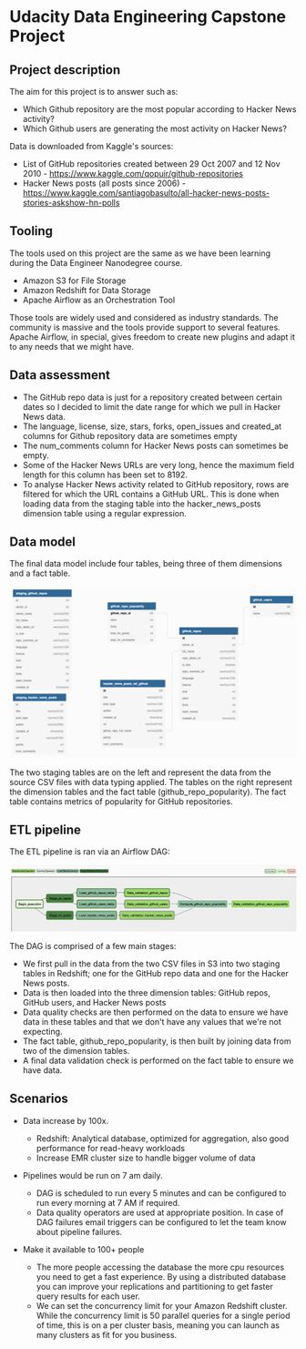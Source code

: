 # Udacity Data Engineering Capstone Project

## Project description

The aim for this project is to answer such as:

* Which Github repository are the most popular according to Hacker News activity?
* Which Github users are generating the most activity on Hacker News?

Data is downloaded from Kaggle's sources:

* List of GitHub repositories created between 29 Oct 2007 and 12 Nov 2010 - https://www.kaggle.com/qopuir/github-repositories
* Hacker News posts (all posts since 2006) - https://www.kaggle.com/santiagobasulto/all-hacker-news-posts-stories-askshow-hn-polls

## Tooling

The tools used on this project are the same as we have been learning during the Data Engineer Nanodegree course.

* Amazon S3 for File Storage
* Amazon Redshift for Data Storage
* Apache Airflow as an Orchestration Tool

Those tools are widely used and considered as industry standards. The community is massive and the tools provide support to several features. Apache Airflow, in special, gives freedom to create new plugins and adapt it to any needs that we might have. 

## Data assessment

* The GitHub repo data is just for a repository created between certain dates so I decided to limit the date range for which we pull in Hacker News data. 
* The language, license, size, stars, forks, open_issues and created_at columns for Github repository data are sometimes empty
* The num_comments column for Hacker News posts can sometimes be empty.
* Some of the Hacker News URLs are very long, hence the maximum field length for this column has been set to 8192.
* To analyse Hacker News activity related to GitHub repository, rows are filtered for which the URL contains a GitHub URL. This is done when loading data from the staging table into the hacker_news_posts dimension table using a regular expression.


## Data model
The final data model include four tables, being three of them dimensions and a fact table.

[<img src="https://github.com/att9992/Data-Engineer-Project/blob/master/DataModel.PNG">](https://github.com)

The two staging tables are on the left and represent the data from the source CSV files with data typing applied. The tables on the right represent the dimension tables and the fact table (github_repo_popularity). The fact table contains metrics of popularity for GitHub repositories.

## ETL pipeline
The ETL pipeline is ran via an Airflow DAG:

[<img src="https://github.com/att9992/Data-Engineer-Project/blob/master/ETL.png">](https://github.com)


The DAG is comprised of a few main stages:

* We first pull in the data from the two CSV files in S3 into two staging tables in Redshift; one for the GitHub repo data and one for the Hacker News posts.
* Data is then loaded into the three dimension tables: GitHub repos, GitHub users, and Hacker News posts
* Data quality checks are then performed on the data to ensure we have data in these tables and that we don't have any values that we're not expecting.
* The fact table, github_repo_popularity, is then built by joining data from two of the dimension tables.
* A final data validation check is performed on the fact table to ensure we have data.

## Scenarios
* Data increase by 100x. 
  + Redshift: Analytical database, optimized for aggregation, also good performance for read-heavy workloads
  + Increase EMR cluster size to handle bigger volume of data

* Pipelines would be run on 7 am daily. 
  + DAG is scheduled to run every 5 minutes and can be configured to run every morning at 7 AM if required.
  + Data quality operators are used at appropriate position. In case of DAG failures email triggers can be configured to let the team know about pipeline failures.

* Make it available to 100+ people
  + The more people accessing the database the more cpu resources you need to get a fast experience. By using a distributed database you can improve your replications and partitioning to get faster query results for each user.
  + We can set the concurrency limit for your Amazon Redshift cluster. While the concurrency limit is 50 parallel queries for a single period of time, this is on a per cluster basis, meaning you can launch as many clusters as fit for you business.
  
